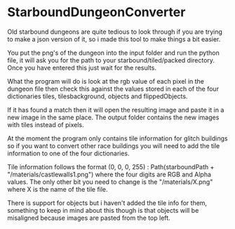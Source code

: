 # StarboundDungeonConverter
Old starbound dungeons are quite tedious to look through if you are trying to make a json version of it, 
so i made this tool to make things a bit easier.

You put the png's of the dungeon into the input folder and run the python file, it will ask you for the path to your 
starbound/tiled/packed directory. Once you have entered this just wait for the results.

What the program will do is look at the rgb value of each pixel in the dungeon file then check this against the values stored
in each of the four dictionaries tiles, tilesbackground, objects and flippedObjects.

If it has found a match then it will open the resulting image and paste it in a new image in the same place.
The output folder contains the new images with tiles instead of pixels.

At the moment the program only contains tile information for glitch buildings so if you want to convert other race buildings
you will need to add the tile information to one of the four dictionaries.

Tile information follows the format (0, 0, 0, 255) : Path(starboundPath + "/materials/castlewalls1.png") where the four digits
are RGB and Alpha values. The only other bit you need to change is the "/materials/X.png" where X is the name of the tile file.

There is support for objects but i haven't added the tile info for them, something to keep in mind about this though is that objects
will be misaligned because images are pasted from the top left.
